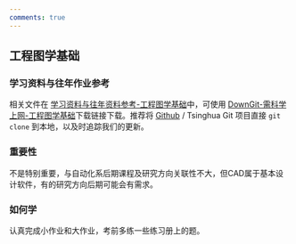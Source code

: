 ```yaml
---
comments: true
---
```



## 工程图学基础


### 学习资料与往年作业参考

相关文件在 [学习资料与往年资料参考-工程图学基础](https://github.com/Open-DA/OpenDA/tree/main/A_%E5%9F%BA%E7%A1%80%E8%AF%BE%E7%A8%8B/%E5%B7%A5%E7%A8%8B%E5%9B%BE%E5%AD%A6%E5%9F%BA%E7%A1%80)中，可使用 [DownGit-需科学上网-工程图学基础](https://tool.mkblog.cn/downgit/#/home?url=https://github.com/Open-DA/OpenDA/tree/main/A_%E5%9F%BA%E7%A1%80%E8%AF%BE%E7%A8%8B/%E5%B7%A5%E7%A8%8B%E5%9B%BE%E5%AD%A6%E5%9F%BA%E7%A1%80)下载链接下载。推荐将 [Github](https://github.com/Open-DA/OpenDA) / Tsinghua Git 项目直接 `git clone` 到本地，以及时追踪我们的更新。

### 重要性
不是特别重要，与自动化系后期课程及研究方向关联性不大，但CAD属于基本设计软件，有的研究方向后期可能会有需求。

### 如何学
认真完成小作业和大作业，考前多练一些练习册上的题。